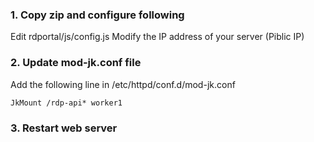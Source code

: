 ### 1. Copy zip and configure following
Edit rdportal/js/config.js 
Modify the IP address of your server (Piblic IP)

### 2. Update mod-jk.conf file
Add the following line in /etc/httpd/conf.d/mod-jk.conf
```
JkMount /rdp-api* worker1
```


### 3. Restart web server
